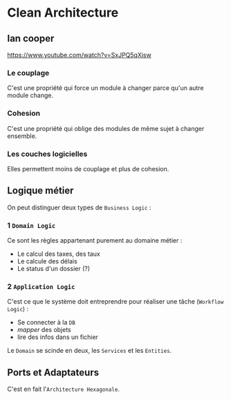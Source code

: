 # Clean Architecture

## Ian cooper

https://www.youtube.com/watch?v=SxJPQ5qXisw



### Le couplage

C'est une propriété qui force un module à changer parce qu'un autre module change.



### Cohesion

C'est une propriété qui oblige des modules de même sujet à changer ensemble.



### Les couches logicielles

Elles permettent moins de couplage et plus de cohesion.



## Logique métier

On peut distinguer deux types de `Business Logic` :

### 1 `Domain Logic`

Ce sont les règles appartenant purement au domaine métier :

- Le calcul des taxes, des taux
- Le calcule des délais
- Le status d'un dossier (?)



### 2 `Application Logic`

C'est ce que le système doit entreprendre pour réaliser une tâche (`Workflow Logic`) :

- Se connecter à la `DB`
- *mapper* des objets
- lire des infos dans un fichier



Le `Domain` se scinde en deux, les `Services` et les `Entities`.



## Ports et Adaptateurs

C'est en fait l'`Architecture Hexagonale`.

































